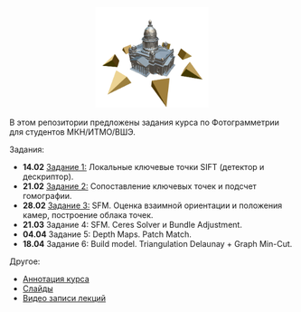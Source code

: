 <p align="center">
  <img width="200" src="/phg_logo.png" alt="Photogrammetry course logo">
</p>

В этом репозитории предложены задания курса по Фотограмметрии для студентов МКН/ИТМО/ВШЭ.

Задания:

- **14.02** [Задание 1:](https://github.com/PhotogrammetryCourse/PhotogrammetryTasks2023/tree/task01) Локальные ключевые точки SIFT (детектор и дескриптор).
- **21.02** [Задание 2:](https://github.com/PhotogrammetryCourse/PhotogrammetryTasks2023/tree/task02) Сопоставление ключевых точек и подсчет гомографии.
- **28.02** [Задание 3:](https://github.com/PhotogrammetryCourse/PhotogrammetryTasks2023/tree/task03) SFM. Оценка взаимной ориентации и положения камер, построение облака точек.
- **21.03** Задание 4: SFM. Ceres Solver и Bundle Adjustment.
- **04.04** Задание 5: Depth Maps. Patch Match.
- **18.04** Задание 6: Build model. Triangulation Delaunay + Graph Min-Cut.

Другое:

- [Аннотация курса](https://github.com/PhotogrammetryCourse/PhotogrammetryTasks2023/blob/master/slides/phg_00_course_annotation.pdf)
- [Слайды](https://github.com/PhotogrammetryCourse/PhotogrammetryTasks2023/blob/master/slides)
- [Видео записи лекций](https://www.youtube.com/watch?v=xXrWsCd580g&list=PL5p-5hHpsHBqFm3CQk6jT0amZjW0_2NMU&index=1)
